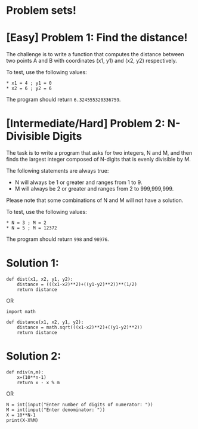 # Problem sets!

# [Easy] Problem 1: Find the distance!

The challenge is to write a function that computes the distance between two points A and B with coordinates (x1, y1) and (x2, y2) respectively.

To test, use the following values:

```
* x1 = 4 ; y1 = 0
* x2 = 6 ; y2 = 6
```

The program should return ```6.324555320336759```.

# [Intermediate/Hard] Problem 2: N-Divisible Digits

The task is to write a program that asks for two integers, N and M, and then finds the largest integer composed of N-digits that is evenly divisible by M. 

The following statements are always true:

* N will always be 1 or greater and ranges from 1 to 9.
* M will always be 2 or greater and ranges from 2 to 999,999,999.

Please note that some combinations of N and M will not have a solution.

To test, use the following values:

```
* N = 3 ; M = 2
* N = 5 ; M = 12372
```
The program should return ```998``` and ```98976```.

# Solution 1: 

```
def dist(x1, x2, y1, y2):
	distance = (((x1-x2)**2)+((y1-y2)**2))**(1/2)
	return distance
```

OR

```
import math

def distance(x1, x2, y1, y2):
	distance = math.sqrt(((x1-x2)**2)+((y1-y2)**2))
	return distance
```

# Solution 2: 

```
def ndiv(n,m):
	x=(10**n-1)
	return x - x % m
```

OR 

```
N = int(input("Enter number of digits of numerator: "))
M = int(input("Enter denominator: "))
X = 10**N-1
print(X-X%M)
```


